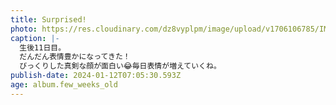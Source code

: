 ```yaml
---
title: Surprised!
photo: https://res.cloudinary.com/dz8vyplpm/image/upload/v1706106785/IMG_8322_prrzbo.jpg
caption: |-
  生後11日目。
  だんだん表情豊かになってきた！
  びっくりした真剣な顔が面白い😂毎日表情が増えていくね。
publish-date: 2024-01-12T07:05:30.593Z
age: album.few_weeks_old
---
```

